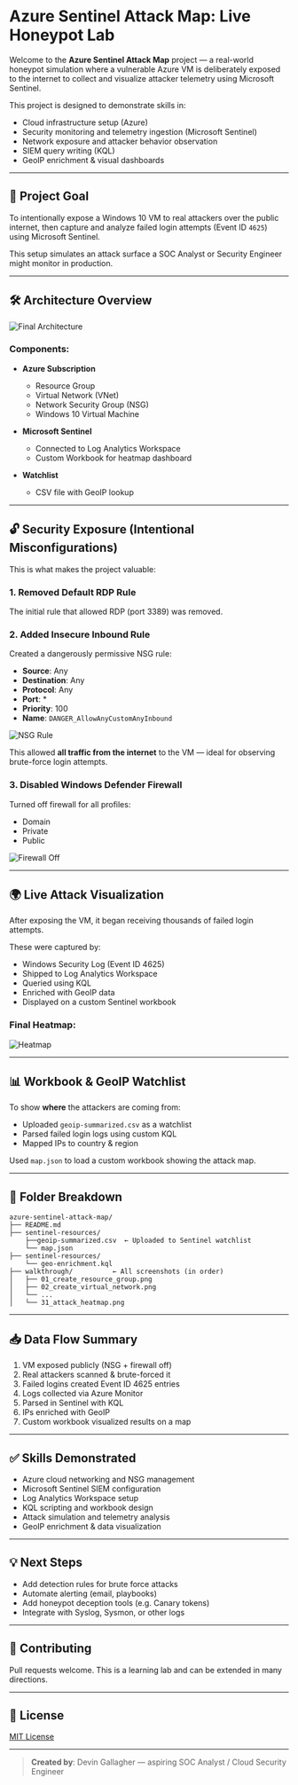 # Azure Sentinel Attack Map: Live Honeypot Lab

Welcome to the **Azure Sentinel Attack Map** project — a real-world honeypot simulation where a vulnerable Azure VM is deliberately exposed to the internet to collect and visualize attacker telemetry using Microsoft Sentinel.

This project is designed to demonstrate skills in:

* Cloud infrastructure setup (Azure)
* Security monitoring and telemetry ingestion (Microsoft Sentinel)
* Network exposure and attacker behavior observation
* SIEM query writing (KQL)
* GeoIP enrichment & visual dashboards

---

## 📌 Project Goal

To intentionally expose a Windows 10 VM to real attackers over the public internet, then capture and analyze failed login attempts (Event ID `4625`) using Microsoft Sentinel.

This setup simulates an attack surface a SOC Analyst or Security Engineer might monitor in production.

---

## 🛠️ Architecture Overview

![Final Architecture](walkthrough/27%20final%20architecture.PNG)

### Components:

* **Azure Subscription**

  * Resource Group
  * Virtual Network (VNet)
  * Network Security Group (NSG)
  * Windows 10 Virtual Machine
* **Microsoft Sentinel**

  * Connected to Log Analytics Workspace
  * Custom Workbook for heatmap dashboard
* **Watchlist**

  * CSV file with GeoIP lookup

---

## 🔓 Security Exposure (Intentional Misconfigurations)

This is what makes the project valuable:

### 1. **Removed Default RDP Rule**

The initial rule that allowed RDP (port 3389) was removed.

### 2. **Added Insecure Inbound Rule**

Created a dangerously permissive NSG rule:

* **Source**: Any
* **Destination**: Any
* **Protocol**: Any
* **Port**: \*
* **Priority**: 100
* **Name**: `DANGER_AllowAnyCustomAnyInbound`

![NSG Rule](walkthrough/08%20creating%20a%20new%20inbound%20rule%20to%20let%20in%20hackers%20easily%20on%20network.PNG)

This allowed **all traffic from the internet** to the VM — ideal for observing brute-force login attempts.

### 3. **Disabled Windows Defender Firewall**

Turned off firewall for all profiles:

* Domain
* Private
* Public

![Firewall Off](walkthrough/10%20-%20turn%20off%20vm%20firewalls%20on%20all.PNG)

---

## 🌍 Live Attack Visualization

After exposing the VM, it began receiving thousands of failed login attempts.

These were captured by:

* Windows Security Log (Event ID 4625)
* Shipped to Log Analytics Workspace
* Queried using KQL
* Enriched with GeoIP data
* Displayed on a custom Sentinel workbook

### Final Heatmap:

![Heatmap](walkthrough/31%20-%20attack%20heatmap.PNG)

---

## 📊 Workbook & GeoIP Watchlist

To show **where** the attackers are coming from:

* Uploaded `geoip-summarized.csv` as a watchlist
* Parsed failed login logs using custom KQL
* Mapped IPs to country & region

Used `map.json` to load a custom workbook showing the attack map.

---

## 📁 Folder Breakdown

```
azure-sentinel-attack-map/
├── README.md
├── sentinel-resources/
    ├──geoip-summarized.csv  ← Uploaded to Sentinel watchlist
    └── map.json
├── sentinel-resources/
    └── geo-enrichment.kql
├── walkthrough/          ← All screenshots (in order)
│   ├── 01_create_resource_group.png
│   ├── 02_create_virtual_network.png
│   └── ...
│   └── 31_attack_heatmap.png
```

---

## 📥 Data Flow Summary

1. VM exposed publicly (NSG + firewall off)
2. Real attackers scanned & brute-forced it
3. Failed logins created Event ID 4625 entries
4. Logs collected via Azure Monitor
5. Parsed in Sentinel with KQL
6. IPs enriched with GeoIP
7. Custom workbook visualized results on a map

---

## ✅ Skills Demonstrated

* Azure cloud networking and NSG management
* Microsoft Sentinel SIEM configuration
* Log Analytics Workspace setup
* KQL scripting and workbook design
* Attack simulation and telemetry analysis
* GeoIP enrichment & data visualization

---

## 💡 Next Steps

* Add detection rules for brute force attacks
* Automate alerting (email, playbooks)
* Add honeypot deception tools (e.g. Canary tokens)
* Integrate with Syslog, Sysmon, or other logs

---

## 🤝 Contributing

Pull requests welcome. This is a learning lab and can be extended in many directions.

---

## 📜 License

[MIT License](LICENSE)

---

> **Created by**: Devin Gallagher — aspiring SOC Analyst / Cloud Security Engineer
